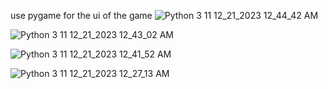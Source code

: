 use pygame for the ui of the game
![Python 3 11 12_21_2023 12_44_42 AM](https://github.com/milkafasikag/simple-python-games/assets/119007476/e05adc1b-88fc-4cc6-9250-846a4322384f)


![Python 3 11 12_21_2023 12_43_02 AM](https://github.com/milkafasikag/simple-python-games/assets/119007476/f4589f0c-a704-411e-8458-855640898c2c)

![Python 3 11 12_21_2023 12_41_52 AM](https://github.com/milkafasikag/simple-python-games/assets/119007476/a348bb1b-d62c-4fbf-b2a8-b10b39531ddf)


![Python 3 11 12_21_2023 12_27_13 AM](https://github.com/milkafasikag/simple-python-games/assets/119007476/743ff85e-55e0-4cc7-a526-adc9f6d17341)
